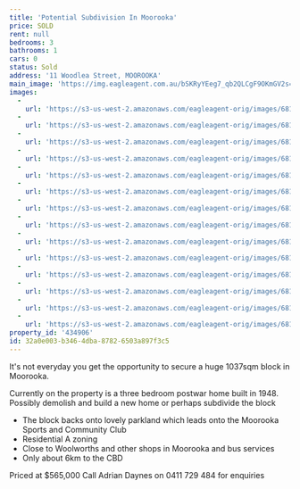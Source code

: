 ```yaml
---
title: 'Potential Subdivision In Moorooka'
price: SOLD
rent: null
bedrooms: 3
bathrooms: 1
cars: 0
status: Sold
address: '11 Woodlea Street, MOOROOKA'
main_image: 'https://img.eagleagent.com.au/bSKRyYEeg7_qb2QLCgF9OKmGV2s=/1280x854/smart/https://s3-us-west-2.amazonaws.com/eagleagent-orig/images/6818848/104998705-image-M.jpg'
images:
  -
    url: 'https://s3-us-west-2.amazonaws.com/eagleagent-orig/images/6818861/104998705-image-N.jpg'
  -
    url: 'https://s3-us-west-2.amazonaws.com/eagleagent-orig/images/6818860/104998705-image-L.jpg'
  -
    url: 'https://s3-us-west-2.amazonaws.com/eagleagent-orig/images/6818859/104998705-image-K.jpg'
  -
    url: 'https://s3-us-west-2.amazonaws.com/eagleagent-orig/images/6818858/104998705-image-J.jpg'
  -
    url: 'https://s3-us-west-2.amazonaws.com/eagleagent-orig/images/6818857/104998705-image-I.jpg'
  -
    url: 'https://s3-us-west-2.amazonaws.com/eagleagent-orig/images/6818856/104998705-image-H.jpg'
  -
    url: 'https://s3-us-west-2.amazonaws.com/eagleagent-orig/images/6818855/104998705-image-G.jpg'
  -
    url: 'https://s3-us-west-2.amazonaws.com/eagleagent-orig/images/6818854/104998705-image-F.jpg'
  -
    url: 'https://s3-us-west-2.amazonaws.com/eagleagent-orig/images/6818853/104998705-image-E.jpg'
  -
    url: 'https://s3-us-west-2.amazonaws.com/eagleagent-orig/images/6818852/104998705-image-D.jpg'
  -
    url: 'https://s3-us-west-2.amazonaws.com/eagleagent-orig/images/6818851/104998705-image-C.jpg'
  -
    url: 'https://s3-us-west-2.amazonaws.com/eagleagent-orig/images/6818850/104998705-image-B.jpg'
  -
    url: 'https://s3-us-west-2.amazonaws.com/eagleagent-orig/images/6818849/104998705-image-A.jpg'
  -
    url: 'https://s3-us-west-2.amazonaws.com/eagleagent-orig/images/6818848/104998705-image-M.jpg'
property_id: '434906'
id: 32a0e003-b346-4dba-8782-6503a897f3c5
---
```

It's not everyday you get the opportunity to secure a huge 1037sqm block in Moorooka.

Currently on the property is a three bedroom postwar home built in 1948. Possibly demolish and build a new home or perhaps subdivide the block

- The block backs onto lovely parkland which leads onto the Moorooka Sports and Community Club
- Residential A zoning
- Close to Woolworths and other shops in Moorooka and bus services
- Only about 6km to the CBD

Priced at $565,000
Call Adrian Daynes on 0411 729 484 for enquiries